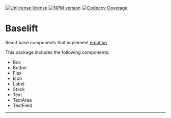 [![Unlicense license][license-badge]][license]
[![NPM version][npm-badge]][npm]
[![Codecov Coverage][test-coverage-image]][test-coverage-url]

# Baselift

React base components that implement [emotion][].

This package includes the following components:

- Box
- Button
- Flex
- Icon
- Label
- Stack
- Text
- TextArea
- TextField

---

[emotion]: https://emotion.sh/
[license-badge]: https://img.shields.io/badge/license-Unlicense-blue.svg
[license]: license.md
[npm]: https://npmjs.org/package/baselift
[npm-badge]: https://badge.fury.io/js/baselift.svg
[test-coverage-url]: https://codecov.io/gh/jmadelaine/baselift/
[test-coverage-image]: https://img.shields.io/codecov/c/github/jmadelaine/baselift/coverage.svg
